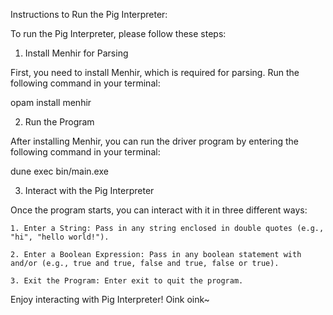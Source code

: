 Instructions to Run the Pig Interpreter:

To run the Pig Interpreter, please follow these steps:

1. Install Menhir for Parsing

First, you need to install Menhir, which is required for parsing. Run the following command in your terminal:

opam install menhir

2. Run the Program

After installing Menhir, you can run the driver program by entering the following command in your terminal:

dune exec bin/main.exe

3. Interact with the Pig Interpreter

Once the program starts, you can interact with it in three different ways:

    1. Enter a String: Pass in any string enclosed in double quotes (e.g., "hi", "hello world!").

    2. Enter a Boolean Expression: Pass in any boolean statement with and/or (e.g., true and true, false and true, false or true).

    3. Exit the Program: Enter exit to quit the program.

Enjoy interacting with Pig Interpreter! Oink oink~

